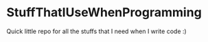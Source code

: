 # StuffThatIUseWhenProgramming
Quick little repo for all the stuffs that I need when I write code :)
